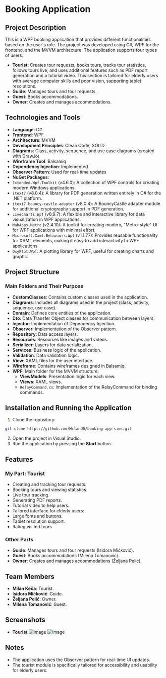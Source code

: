 # Booking Application

## Project Description

This is a WPF booking application that provides different functionalities based on the user's role. The project was developed using C#, WPF for the frontend, and the MVVM architecture. The application supports four types of users:
- **Tourist**: Creates tour requests, books tours, tracks tour statistics, follows tours live, and uses additional features such as PDF report generation and a tutorial video. This section is tailored for elderly users with average computer skills and poor vision, supporting tablet resolutions.
- **Guide**: Manages tours and tour requests.
- **Guest**: Books accommodations.
- **Owner**: Creates and manages accommodations.

## Technologies and Tools

- **Language**: C#
- **Frontend**: WPF
- **Architecture**: MVVM
- **Development Principles**: Clean Code, SOLID
- **Diagrams**: Class, activity, sequence, and use case diagrams (created with Draw.io)
- **Wireframe Tool**: Balsamiq
- **Dependency Injection**: Implemented
- **Observer Pattern**: Used for real-time updates
- **NuGet Packages**:  
- `Extended.Wpf.Toolkit` (v4.6.0): A collection of WPF controls for creating modern Windows applications.
- `itext7` (v8.0.4): A library for PDF generation written entirely in C# for the .NET platform.
- `itext7.bouncy-castle-adapter` (v8.0.4): A BouncyCastle adapter module for additional cryptography support in PDF generation.
- `LiveCharts.Wpf` (v0.9.7): A flexible and interactive library for data visualization in WPF applications.
- `MahApps.Metro` (v2.4.10): A toolkit for creating modern, "Metro-style" UI for WPF applications with minimal effort.
- `Microsoft.Xaml.Behaviors.Wpf` (v1.1.77): Provides reusable functionality for XAML elements, making it easy to add interactivity to WPF applications.
- `OxyPlot.Wpf`: A plotting library for WPF, useful for creating charts and graphs.


## Project Structure

### Main Folders and Their Purpose
- **CustomClasses**: Contains custom classes used in the application.
- **Diagrams**: Includes all diagrams used in the project (class, activity, sequence, use case).
- **Domain**: Defines core entities of the application.
- **Dto**: Data Transfer Object classes for communication between layers.
- **Injector**: Implementation of Dependency Injection.
- **Observer**: Implementation of the Observer pattern.
- **Repository**: Data access layers.
- **Resources**: Resources like images and videos.
- **Serializer**: Layers for data serialization.
- **Services**: Business logic of the application.
- **Validation**: Data validation logic.
- **View**: XAML files for the user interface.
- **Wireframe**: Contains wireframes designed in Balsamiq.
- **WPF**: Main folder for the MVVM structure:
  - **ViewModels**: Presentation logic for each view.
  - **Views**: XAML views.
  - `RelayCommand.cs`: Implementation of the RelayCommand for binding commands.

## Installation and Running the Application

1. Clone the repository:
```bash
git clone https://github.com/MilanUD/booking-app-sims.git
```
2. Open the project in Visual Studio.
3. Run the application by pressing the **Start** button.

## Features

### My Part: **Tourist**
- Creating and tracking tour requests.
- Booking tours and viewing statistics.
- Live tour tracking.
- Generating PDF reports.
- Tutorial video to help users.
- Tailored interface for elderly users:
- Large fonts and buttons.
- Tablet resolution support.
- Rating visited tours

### Other Parts
- **Guide**: Manages tours and tour requests (Isidora Mićković).
- **Guest**: Books accommodations (Milena Tomanović).
- **Owner**: Creates and manages accommodations (Željana Pelić).

## Team Members
- **Milan Keča**: Tourist.
- **Isidora Mićković**: Guide.
- **Željana Pelić**: Owner.
- **Milena Tomanović**: Guest.

## Screenshots
- **Tourist**
![image](https://github.com/user-attachments/assets/720fe41f-4ce7-4974-90d4-c4e819e980a1)
![image](https://github.com/user-attachments/assets/98e2d095-fe15-4cd2-8e74-6d62a2101911)


## Notes
- The application uses the Observer pattern for real-time UI updates.
- The tourist module is specifically tailored for accessibility and usability for elderly users.
